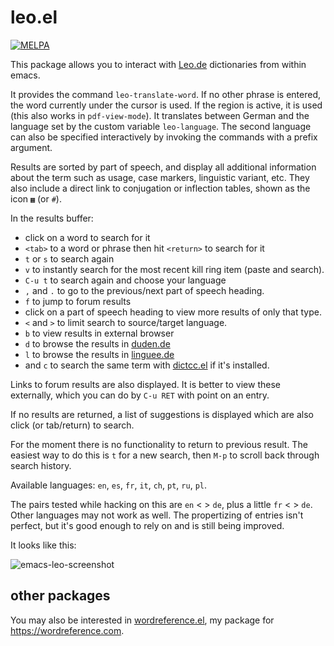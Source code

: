 # leo.el
[![MELPA](https://melpa.org/packages/leo-badge.svg)](https://melpa.org/#/leo)

This package allows you to interact with [Leo.de](https://leo.de) dictionaries from within emacs.

It provides the command `leo-translate-word`. If no other phrase is entered, the word currently under the cursor is used. If the region is active, it is used (this also works in `pdf-view-mode`). It translates between German and the language set by the custom variable `leo-language`. The second language can also be specified interactively by invoking the commands with a prefix argument.

Results are sorted by part of speech, and display all additional information about the term such as usage, case markers, linguistic variant, etc. They also include a direct link to conjugation or inflection tables, shown as the icon `▦` (or `#`).

In the results buffer:

- click on a word to search for it
- `<tab>` to a word or phrase then hit `<return>` to search for it
- `t` or `s` to search again
- `v` to instantly search for the most recent kill ring item (paste and search).
- `C-u t` to search again and choose your language
- `,` and `.` to go to the previous/next part of speech heading.
- `f` to jump to forum results
- click on a part of speech heading to view more results of only that type.
- `<` and `>` to limit search to source/target language.
- `b` to view results in external browser
- `d` to browse the results in [duden.de](https://www.duden.de/)
- `l` to browse the results in [linguee.de](https://www.linguee.de)
- and `c` to search the same term with [dictcc.el](https://github.com/martenlienen/dictcc.el) if it's installed.


Links to forum results are also displayed. It is better to view these externally, which you can do by `C-u RET` with point on an entry. 

If no results are returned, a list of suggestions is displayed which are also click (or tab/return) to search.

For the moment there is no functionality to return to previous result. The easiest way to do this is `t` for a new search, then `M-p` to scroll back through search history.

Available languages: `en`, `es`, `fr`, `it`, `ch`, `pt`, `ru`, `pl`.

The pairs tested while hacking on this are `en` < > `de`, plus a little `fr` < > `de`. Other languages may not work as well. The propertizing of entries isn't perfect, but it's good enough to rely on and is still being improved.

It looks like this:

![emacs-leo-screenshot](./emacs-leo-screenshot.png)

## other packages

You may also be interested in [wordreference.el](https://codeberg.org/martianh/wordreference.el), my package for https://wordreference.com.
